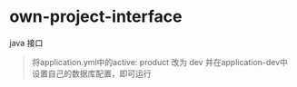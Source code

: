 # own-project-interface
java 接口

> 将application.yml中的active: product 改为 dev 并在application-dev中设置自己的数据库配置，即可运行
